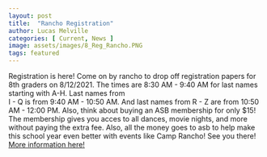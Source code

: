 ```yaml
---
layout: post
title:  "Rancho Registration"
author: Lucas Melville
categories: [ Current, News ]
image: assets/images/8_Reg_Rancho.PNG
tags: featured
---
```


Registration is here! Come on by rancho to drop off registration papers for 8th graders on 8/12/2021. The times are 8:30 AM - 9:40 AM for last names starting with A-H. Last names from  
 I - Q is from 9:40 AM - 10:50 AM. And last names from R - Z are from 10:50 AM - 12:00 PM. Also, think about buying an ASB membership for only $15! The membership gives you acces to all dances,
  movie nights, and more without paying the extra fee. Also, all the money goes to asb to help make this school year even better with events like Camp Rancho! See you there! 
    [More information here!](https://https://rancho.iusd.org/events/8th-grade-registration-0)
